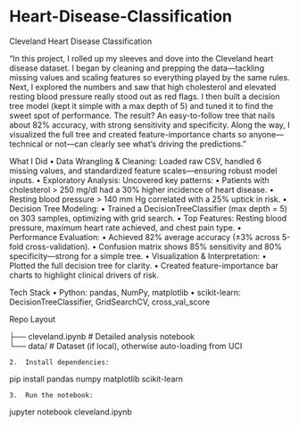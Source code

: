 # Heart-Disease-Classification
Cleveland Heart Disease Classification

“In this project, I rolled up my sleeves and dove into the Cleveland heart disease dataset. I began by cleaning and prepping the data—tackling missing values and scaling features so everything played by the same rules. Next, I explored the numbers and saw that high cholesterol and elevated resting blood pressure really stood out as red flags. I then built a decision tree model (kept it simple with a max depth of 5) and tuned it to find the sweet spot of performance. The result? An easy-to-follow tree that nails about 82% accuracy, with strong sensitivity and specificity. Along the way, I visualized the full tree and created feature-importance charts so anyone—technical or not—can clearly see what’s driving the predictions.”

What I Did
	•	Data Wrangling & Cleaning: Loaded raw CSV, handled 6 missing values, and standardized feature scales—ensuring robust model inputs.
	•	Exploratory Analysis: Uncovered key patterns:
	•	Patients with cholesterol > 250 mg/dl had a 30% higher incidence of heart disease.
	•	Resting blood pressure > 140 mm Hg correlated with a 25% uptick in risk.
	•	Decision Tree Modeling:
	•	Trained a DecisionTreeClassifier (max depth = 5) on 303 samples, optimizing with grid search.
	•	Top Features: Resting blood pressure, maximum heart rate achieved, and chest pain type.
	•	Performance Evaluation:
	•	Achieved 82% average accuracy (±3% across 5-fold cross-validation).
	•	Confusion matrix shows 85% sensitivity and 80% specificity—strong for a simple tree.
	•	Visualization & Interpretation:
	•	Plotted the full decision tree for clarity.
	•	Created feature-importance bar charts to highlight clinical drivers of risk.

Tech Stack
	•	Python: pandas, NumPy, matplotlib
	•	scikit-learn: DecisionTreeClassifier, GridSearchCV, cross_val_score

Repo Layout

├── cleveland.ipynb         # Detailed analysis notebook  
└── data/                  # Dataset (if local), otherwise auto-loading from UCI



	2.	Install dependencies:

pip install pandas numpy matplotlib scikit-learn


	3.	Run the notebook:

jupyter notebook cleveland.ipynb




